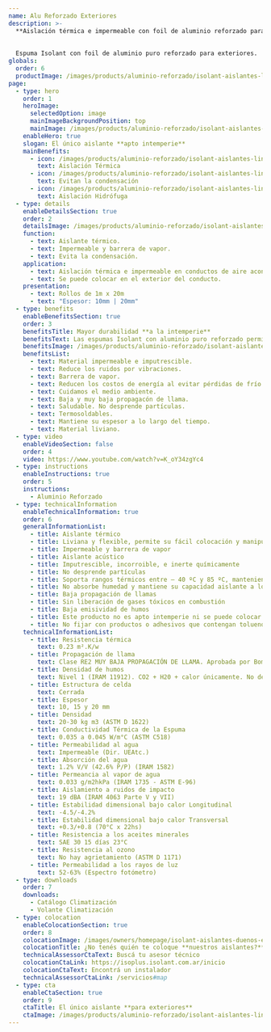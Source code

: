 ```yaml
---
name: Alu Reforzado Exteriores
description: >-
  **Aislación térmica e impermeable con foil de aluminio reforzado para conductos de aire acondicionado y tanques externos.**
  
  
  Espuma Isolant con foil de aluminio puro reforzado para exteriores.
globals:
  order: 6
  productImage: /images/products/aluminio-reforzado/isolant-aislantes-linea-climatizacion-aluminio-reforzado-producto-rollo.png
page:
  - type: hero
    order: 1
    heroImage:
      selectedOption: image
      mainImageBackgroundPosition: top
      mainImage: /images/products/aluminio-reforzado/isolant-aislantes-linea-climatizacion-aluminio-reforzado-imagen-principal.jpg
    enableHero: true
    slogan: El único aislante **apto intemperie**
    mainBenefits:
      - icon: /images/products/aluminio-reforzado/isolant-aislantes-linea-climatizacion-aluminio-reforzado-beneficio-1.svg
        text: Aislación Térmica
      - icon: /images/products/aluminio-reforzado/isolant-aislantes-linea-climatizacion-aluminio-reforzado-beneficio-2.svg
        text: Evitan la condensación
      - icon: /images/products/aluminio-reforzado/isolant-aislantes-linea-climatizacion-aluminio-reforzado-beneficio-3.svg
        text: Aislación Hidrófuga
  - type: details
    enableDetailsSection: true
    order: 2
    detailsImage: /images/products/aluminio-reforzado/isolant-aislantes-linea-climatizacion-aluminio-reforzado-imagen-detalle-producto.jpg
    function:
      - text: Aislante térmico.
      - text: Impermeable y barrera de vapor.
      - text: Evita la condensación.
    application:
      - text: Aislación térmica e impermeable en conductos de aire acondicionado.
      - text: Se puede colocar en el exterior del conducto.
    presentation:
      - text: Rollos de 1m x 20m
      - text: "Espesor: 10mm | 20mm"
  - type: benefits
    enableBenefitsSection: true
    order: 3
    benefitsTitle: Mayor durabilidad **a la intemperie**
    benefitsText: Las espumas Isolant con aluminio puro reforzado permiten ser colocadas a la intemperie dado la resistencia mecánica del refuerzo en el aluminio. Evita la rotura por impactos permitiendo mayor durabilidad a la intemperie y evita la doble cobertura de chapa de los conductos. Generalmente se utiliza para la salida y entrada de los conductos a los equipos enfriadores o de ventilación.
    benefitsImage: /images/products/aluminio-reforzado/isolant-aislantes-linea-climatizacion-aluminio-reforzado-beneficio-exclusivo.jpg
    benefitsList:
      - text: Material impermeable e imputrescible.
      - text: Reduce los ruidos por vibraciones.
      - text: Barrera de vapor.
      - text: Reducen los costos de energía al evitar pérdidas de frío o calor.
      - text: Cuidamos el medio ambiente.
      - text: Baja y muy baja propagacón de llama.
      - text: Saludable. No desprende partículas.
      - text: Termosoldables.
      - text: Mantiene su espesor a lo largo del tiempo.
      - text: Material liviano.
  - type: video
    enableVideoSection: false
    order: 4
    video: https://www.youtube.com/watch?v=K_oY34zgYc4
  - type: instructions
    enableInstructions: true
    order: 5
    instructions:
      - Aluminio Reforzado
  - type: technicalInformation
    enableTechnicalInformation: true
    order: 6
    generalInformationList:
      - title: Aislante térmico
      - title: Liviana y flexible, permite su fácil colocación y manipuleo
      - title: Impermeable y barrera de vapor
      - title: Aislante acústico
      - title: Imputrescible, incorroible, e inerte químicamente
      - title: No desprende partículas
      - title: Soporta rangos térmicos entre – 40 ºC y 85 ºC, manteniendo su forma y espesor
      - title: No absorbe humedad y mantiene su capacidad aislante a lo largo de su vida útil
      - title: Baja propagación de llamas
      - title: Sin liberación de gases tóxicos en combustión
      - title: Baja emisividad de humos
      - title: Este producto no es apto intemperie ni se puede colocar sin un cielorraso que lo proteja de la reflexión indirecta de los rayos UV
      - title: No fijar con productos o adhesivos que contengan tolueno
    technicalInformationList:
      - title: Resistencia térmica
        text: 0.23 m².K/w
      - title: Propagación de llama
        text: Clase RE2 MUY BAJA PROPAGACIÓN DE LLAMA. Aprobada por Bomberos Argentina.
      - title: Densidad de humos
        text: Nivel 1 (IRAM 11912). CO2 + H20 + calor únicamente. No desprende gases envenenantes.
      - title: Estructura de celda
        text: Cerrada
      - title: Espesor
        text: 10, 15 y 20 mm
      - title: Densidad
        text: 20-30 kg m3 (ASTM D 1622)
      - title: Conductividad Térmica de la Espuma
        text: 0.035 a 0.045 W/m°C (ASTM C518)
      - title: Permeabilidad al agua
        text: Impermeable (Dir. UEAtc.)
      - title: Absorción del agua
        text: 1.2% V/V (42.6% P/P) (IRAM 1582)
      - title: Permeancia al vapor de agua
        text: 0.033 g/m2hkPa (IRAM 1735 - ASTM E-96)
      - title: Aislamiento a ruidos de impacto
        text: 19 dBA (IRAM 4063 Parte V y VII)
      - title: Estabilidad dimensional bajo calor Longitudinal
        text: -4.5/-4.2%
      - title: Estabilidad dimensional bajo calor Transversal
        text: +0.3/+0.8 (70°C x 22hs)
      - title: Resistencia a los aceites minerales
        text: SAE 30 15 días 23°C
      - title: Resistencia al ozono
        text: No hay agrietamiento (ASTM D 1171)
      - title: Permeabilidad a los rayos de luz
        text: 52-63% (Espectro fotómetro)
  - type: downloads
    order: 7
    downloads:
      - Catálogo Climatización
      - Volante Climatización
  - type: colocation
    enableColocationSection: true
    order: 8
    colocationImage: /images/owners/homepage/isolant-aislantes-duenos-e-inquilinos-isoplus-colocation.jpg
    colocationTitle: ¿No tenés quién te coloque **nuestros aislantes?**
    technicalAssessorCtaText: Buscá tu asesor técnico
    colocationCtaLink: https://isoplus.isolant.com.ar/inicio
    colocationCtaText: Encontrá un instalador
    technicalAssessorCtaLink: /servicios#map
  - type: cta
    enableCtaSection: true
    order: 9
    ctaTitle: El único aislante **para exteriores**
    ctaImage: /images/products/aluminio-reforzado/isolant-aislantes-linea-climatizacion-aluminio-reforzado-cta.jpg
---
```

